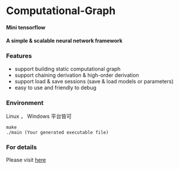 # Computational-Graph

#### Mini tensorflow

#### A simple & scalable neural network framework



### Features

- support building static computational graph 
- support chaining derivation & high-order derivation
- support load & save sessions (save & load models or parameters)
- easy to use and friendly to debug



### Environment

Linux ， Windows 平台皆可

```
make
./main (Your generated executable file)
```


### For details

Please visit [here](doc/Notes.md)





